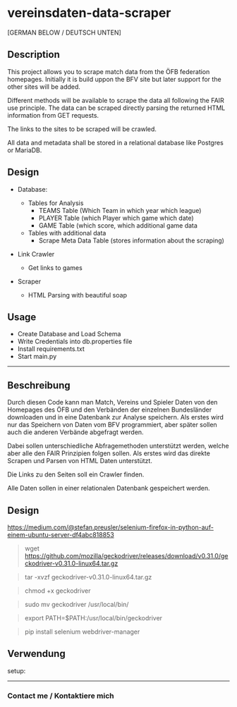 # vereinsdaten-data-scraper


[GERMAN BELOW / DEUTSCH UNTEN]

## Description
This project allows you to scrape match data from the ÖFB federation homepages. Initially it is build uppon the BFV site but later support for the other sites will be added.

Different methods will be available to scrape the data all following the FAIR use principle. The data can be scraped directly parsing the returned HTML information from GET requests. 

The links to the sites to be scraped will be crawled.

All data and metadata shall be stored in a relational database like Postgres or MariaDB.

## Design
- Database: 
  - Tables for Analysis
    - TEAMS Table (Which Team in which year which league)
    - PLAYER Table (which Player which game which date)
    - GAME Table (which score, which additional game data
  - Tables with additional data
    - Scrape Meta Data Table (stores information about the scraping)
    
- Link Crawler
  - Get links to games
  
- Scraper
  - HTML Parsing with beautiful soap

## Usage

  - Create Database and Load Schema
  - Write Credentials into db.properties file
  - Install requirements.txt
  - Start main.py
---

## Beschreibung
Durch diesen Code kann man Match, Vereins und Spieler Daten von den Homepages des ÖFB und den Verbänden der einzelnen Bundesländer downloaden und in eine Datenbank zur Analyse speichern. Als erstes wird nur das Speichern von Daten vom BFV programmiert, aber später sollen auch die anderen Verbände abgefragt werden.

Dabei sollen unterschiedliche Abfragemethoden unterstützt werden, welche aber alle den FAIR Prinzipien folgen sollen. Als erstes wird das direkte Scrapen und Parsen von HTML Daten unterstützt. 

Die Links zu den Seiten soll ein Crawler finden.

Alle Daten sollen in einer relationalen Datenbank gespeichert werden.

## Design
https://medium.com/@stefan.preusler/selenium-firefox-in-python-auf-einem-ubuntu-server-df4abc818853

>wget https://github.com/mozilla/geckodriver/releases/download/v0.31.0/geckodriver-v0.31.0-linux64.tar.gz

> tar -xvzf geckodriver-v0.31.0-linux64.tar.gz

> chmod +x geckodriver

> sudo mv geckodriver /usr/local/bin/

> export PATH=$PATH:/usr/local/bin/geckodriver

>pip install selenium webdriver-manager


## Verwendung

setup:

---

### Contact me / Kontaktiere mich



